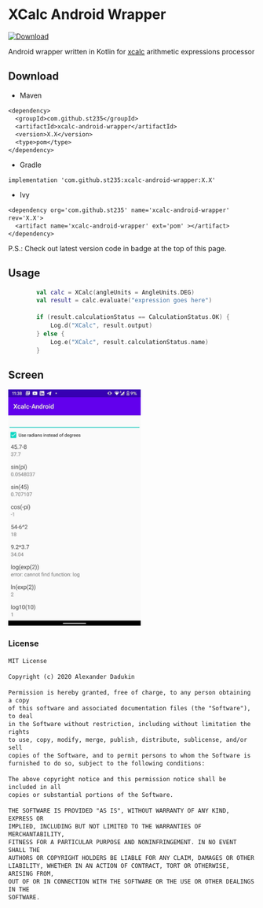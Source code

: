 # XCalc Android Wrapper

[ ![Download](https://api.bintray.com/packages/st235/maven/XCalcAndroid/images/download.svg) ](https://bintray.com/st235/maven/XCalcAndroid/_latestVersion)

Android wrapper written in Kotlin for [xcalc](https://github.com/st235/xcalc-core) arithmetic expressions processor

## Download

- Maven

```text
<dependency>
  <groupId>com.github.st235</groupId>
  <artifactId>xcalc-android-wrapper</artifactId>
  <version>X.X</version>
  <type>pom</type>
</dependency>
```

- Gradle

```text
implementation 'com.github.st235:xcalc-android-wrapper:X.X'
```

- Ivy

```text
<dependency org='com.github.st235' name='xcalc-android-wrapper' rev='X.X'>
  <artifact name='xcalc-android-wrapper' ext='pom' ></artifact>
</dependency>
```

P.S.: Check out latest version code in badge at the top of this page.

## Usage

```kotlin
        val calc = XCalc(angleUnits = AngleUnits.DEG)
        val result = calc.evaluate("expression goes here")
        
        if (result.calculationStatus == CalculationStatus.OK) {
            Log.d("XCalc", result.output)
        } else {
            Log.e("XCalc", result.calculationStatus.name)
        }
```

## Screen

<img src="https://raw.githubusercontent.com/st235/xcalc-android-wrapper/master/images/sample.jpeg" width="270" height="480">

### License

```text
MIT License

Copyright (c) 2020 Alexander Dadukin

Permission is hereby granted, free of charge, to any person obtaining a copy
of this software and associated documentation files (the "Software"), to deal
in the Software without restriction, including without limitation the rights
to use, copy, modify, merge, publish, distribute, sublicense, and/or sell
copies of the Software, and to permit persons to whom the Software is
furnished to do so, subject to the following conditions:

The above copyright notice and this permission notice shall be included in all
copies or substantial portions of the Software.

THE SOFTWARE IS PROVIDED "AS IS", WITHOUT WARRANTY OF ANY KIND, EXPRESS OR
IMPLIED, INCLUDING BUT NOT LIMITED TO THE WARRANTIES OF MERCHANTABILITY,
FITNESS FOR A PARTICULAR PURPOSE AND NONINFRINGEMENT. IN NO EVENT SHALL THE
AUTHORS OR COPYRIGHT HOLDERS BE LIABLE FOR ANY CLAIM, DAMAGES OR OTHER
LIABILITY, WHETHER IN AN ACTION OF CONTRACT, TORT OR OTHERWISE, ARISING FROM,
OUT OF OR IN CONNECTION WITH THE SOFTWARE OR THE USE OR OTHER DEALINGS IN THE
SOFTWARE.

```
